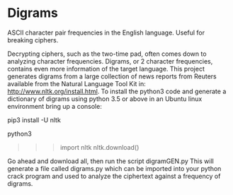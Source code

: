 # Digrams
ASCII character pair frequencies in the English language.  Useful for breaking ciphers.

Decrypting ciphers, such as the two-time pad, often comes down to analyzing character
frequencies.  Digrams, or 2 character frequencies, contains even more information of
the target language.  This project generates digrams from a large collection of news
reports from Reuters available from the Natural Language Tool Kit in: 
http://www.nltk.org/install.html.  To install the python3 code and generate a dictionary
of digrams using python 3.5 or above in an Ubuntu linux environment bring up a console:

 pip3 install -U nltk
 
 python3

>>> import nltk
>>> nltk.download()

Go ahead and download all, then run the script digramGEN.py
This will generate a file called digrams.py which can be imported into your python crack
program and used to analyze the ciphertext against a frequency of digrams.

